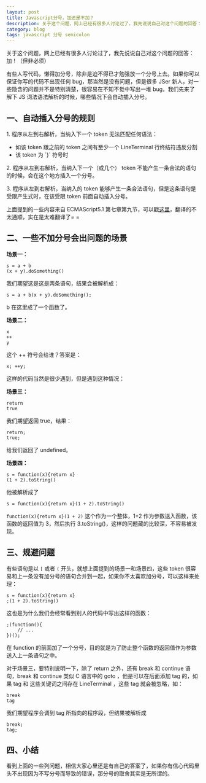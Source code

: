 ```yaml
---
layout: post
title: Javascript分号，加还是不加？
description: 关于这个问题，网上已经有很多人讨论过了，我先说说自己对这个问题的回答：加！
category: blog
tags: javascript 分号 semicolon
---
```


关于这个问题，网上已经有很多人讨论过了，我先说说自己对这个问题的回答：加！（但非必须）

有些人写代码，懒得加分号，除非是迫不得已才勉强放一个分号上去。如果你可以保证你写的代码不出现任何 bug，那当然是没有问题，但是很多 JSer 新人，对一些隐含的问题并不是特别清楚，很容易在不知不觉中写出一堆 bug，我们先来了解下 JS 词法语法解析的时候，哪些情况下会自动插入分号。

## 一、自动插入分号的规则
<p>
1. <span title="When, as the program is parsed from left to right, a token (called the offending token) is encountered that is not allowed by any production of the grammar, then a semicolon is automatically inserted before the offending token if one or more of the following conditions is true:" class="translator">程序从左到右解析，当纳入下一个 token 无法匹配任何语法：</span>
<ul>
<li><span title="The offending token is separated from the previous token by at least one LineTerminator." class="translator">如该 token 跟之前的 token 之间有至少一个 LineTerminal 行终结符违反分割</span></li>
<li><span title="The offending token is }." class="translator">该 token 为 `}` 符号时</span></li>
</ul>
</p>
<p>2. <span title="When, as the program is parsed from left to right, the end of the input stream of tokens is encountered and the parser is unable to parse the input token stream as a single complete ECMAScript Program, then a semicolon is automatically inserted at the end of the input stream." class="translator">程序从左到右解析，当纳入下一个（或几个） token 不能产生一条合法的语句的时候，会在这个地方插入一个分号。</span></p>
<p>3. <span title="When, as the program is parsed from left to right, a token is encountered that is allowed by some production of the grammar, but the production is a restricted production and the token would be the first token for a terminal or nonterminal immediately following the annotation “[no LineTerminator here]” within the restricted production (and therefore such a token is called a restricted token), and the restricted token is separated from the previous token by at least one LineTerminator, then a semicolon is automatically inserted before the restricted token." class="translator">程序从左到右解析，当纳入的 token 能够产生一条合法语句，但是这条语句是受限产生式时，在该受限 token 前面自动插入分号。</span></p>

上面提到的一些内容来自 ECMAScript5.1 第七章第九节，可以戳[这里](http://barretlee.github.io/ST/ES5.1/#sec-7.9.1)，翻译的不太通顺，实在是太难翻译了= =

## 二、一些不加分号会出问题的场景

**场景一：**

	s = a + b
	(x + y).doSomething()

我们期望这是这是两条语句，结果会被解析成：

	s = a + b(x + y).doSomething();

b 在这里成了一个函数了。

**场景二：**

	x
	++
	y

这个 ++ 符号会给谁？答案是：

	x; ++y;

这样的代码当然是很少遇到，但是遇到这种情况：

**场景三：**

	return 
	true

我们期望返回 true，结果：

	return;
	true;

给我们返回了 undefined。

**场景四：**

	s = function(x){return x}
	(1 + 2).toString()

他被解析成了

	s = function(x){return x}(1 + 2).toString()

`function(x){return x}(1 + 2)` 这个作为一个整体，1+2 作为参数送入函数，该函数的返回值为 3，然后执行 3.toString()，这样的问题藏的比较深，不容易被发现。


## 三、规避问题

有些语句是以 `[` 或者 `(` 开头，就想上面提到的场景一和场景四，这些 token 很容易和上一条没有加分号的语句合并到一起，如果你不太喜欢加分号，可以这样来处理：

	s = function(x){return x}
	;(1 + 2).toString()

这也是为什么我们会经常看到别人的代码中写出这样的函数：

	;(function(){
		// ...
	})();

在 function 的前面加了一个分号，目的就是为了防止整个函数的返回值作为参数送入上一条语句之中。

对于场景三，要特别说明一下，除了 return 之外，还有 break 和 continue 语句，break 和 continue 类似 C 语言中的 goto ，他是可以在后面添加 tag 的，如果 tag 和 这些关键词之间存在 LineTerminal ，这些 tag 就会被忽略，如：

	break
	tag

我们期望程序会调到 tag 所指向的程序段，但结果被解析成

	break;
	tag;


## 四、小结

看到上面的一些列问题，相信大家心里还是有自己的答案了，如果你有信心代码里头不出现因为不写分号而导致的错误，那分号的取舍其实是无所谓的。